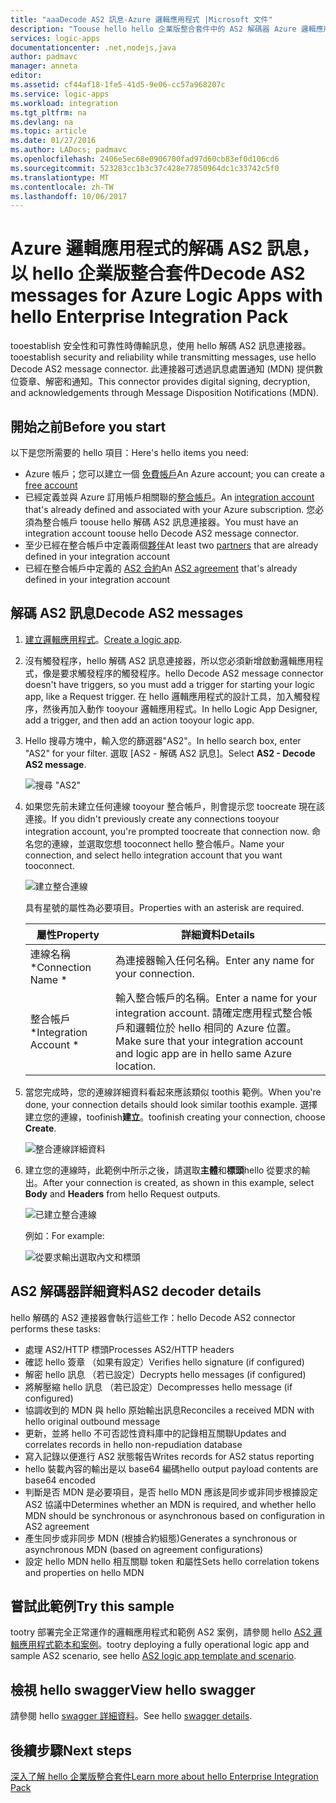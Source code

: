 ```yaml
---
title: "aaaDecode AS2 訊息-Azure 邏輯應用程式 |Microsoft 文件"
description: "Toouse hello hello 企業版整合套件中的 AS2 解碼器 Azure 邏輯應用程式的方式"
services: logic-apps
documentationcenter: .net,nodejs,java
author: padmavc
manager: anneta
editor: 
ms.assetid: cf44af18-1fe5-41d5-9e06-cc57a968207c
ms.service: logic-apps
ms.workload: integration
ms.tgt_pltfrm: na
ms.devlang: na
ms.topic: article
ms.date: 01/27/2016
ms.author: LADocs; padmavc
ms.openlocfilehash: 2406e5ec68e0906700fad97d60cb83ef0d106cd6
ms.sourcegitcommit: 523283cc1b3c37c428e77850964dc1c33742c5f0
ms.translationtype: MT
ms.contentlocale: zh-TW
ms.lasthandoff: 10/06/2017
---
```

# <a name="decode-as2-messages-for-azure-logic-apps-with-hello-enterprise-integration-pack"></a><span data-ttu-id="6a36e-103">Azure 邏輯應用程式的解碼 AS2 訊息，以 hello 企業版整合套件</span><span class="sxs-lookup"><span data-stu-id="6a36e-103">Decode AS2 messages for Azure Logic Apps with hello Enterprise Integration Pack</span></span> 

<span data-ttu-id="6a36e-104">tooestablish 安全性和可靠性時傳輸訊息，使用 hello 解碼 AS2 訊息連接器。</span><span class="sxs-lookup"><span data-stu-id="6a36e-104">tooestablish security and reliability while transmitting messages, use hello Decode AS2 message connector.</span></span> <span data-ttu-id="6a36e-105">此連接器可透過訊息處置通知 (MDN) 提供數位簽章、解密和通知。</span><span class="sxs-lookup"><span data-stu-id="6a36e-105">This connector provides digital signing, decryption, and acknowledgements through Message Disposition Notifications (MDN).</span></span>

## <a name="before-you-start"></a><span data-ttu-id="6a36e-106">開始之前</span><span class="sxs-lookup"><span data-stu-id="6a36e-106">Before you start</span></span>

<span data-ttu-id="6a36e-107">以下是您所需要的 hello 項目：</span><span class="sxs-lookup"><span data-stu-id="6a36e-107">Here's hello items you need:</span></span>

* <span data-ttu-id="6a36e-108">Azure 帳戶；您可以建立一個 [免費帳戶](https://azure.microsoft.com/free)</span><span class="sxs-lookup"><span data-stu-id="6a36e-108">An Azure account; you can create a [free account](https://azure.microsoft.com/free)</span></span>
* <span data-ttu-id="6a36e-109">已經定義並與 Azure 訂用帳戶相關聯的[整合帳戶](logic-apps-enterprise-integration-create-integration-account.md)。</span><span class="sxs-lookup"><span data-stu-id="6a36e-109">An [integration account](logic-apps-enterprise-integration-create-integration-account.md) that's already defined and associated with your Azure subscription.</span></span> <span data-ttu-id="6a36e-110">您必須為整合帳戶 toouse hello 解碼 AS2 訊息連接器。</span><span class="sxs-lookup"><span data-stu-id="6a36e-110">You must have an integration account toouse hello Decode AS2 message connector.</span></span>
* <span data-ttu-id="6a36e-111">至少已經在整合帳戶中定義兩個[夥伴](logic-apps-enterprise-integration-partners.md)</span><span class="sxs-lookup"><span data-stu-id="6a36e-111">At least two [partners](logic-apps-enterprise-integration-partners.md) that are already defined in your integration account</span></span>
* <span data-ttu-id="6a36e-112">已經在整合帳戶中定義的 [AS2 合約](logic-apps-enterprise-integration-as2.md)</span><span class="sxs-lookup"><span data-stu-id="6a36e-112">An [AS2 agreement](logic-apps-enterprise-integration-as2.md) that's already defined in your integration account</span></span>

## <a name="decode-as2-messages"></a><span data-ttu-id="6a36e-113">解碼 AS2 訊息</span><span class="sxs-lookup"><span data-stu-id="6a36e-113">Decode AS2 messages</span></span>

1. <span data-ttu-id="6a36e-114">[建立邏輯應用程式](../logic-apps/logic-apps-create-a-logic-app.md)。</span><span class="sxs-lookup"><span data-stu-id="6a36e-114">[Create a logic app](../logic-apps/logic-apps-create-a-logic-app.md).</span></span>

2. <span data-ttu-id="6a36e-115">沒有觸發程序，hello 解碼 AS2 訊息連接器，所以您必須新增啟動邏輯應用程式，像是要求觸發程序的觸發程序。</span><span class="sxs-lookup"><span data-stu-id="6a36e-115">hello Decode AS2 message connector doesn't have triggers, so you must add a trigger for starting your logic app, like a Request trigger.</span></span> <span data-ttu-id="6a36e-116">在 hello 邏輯應用程式的設計工具，加入觸發程序，然後再加入動作 tooyour 邏輯應用程式。</span><span class="sxs-lookup"><span data-stu-id="6a36e-116">In hello Logic App Designer, add a trigger, and then add an action tooyour logic app.</span></span>

3.  <span data-ttu-id="6a36e-117">Hello 搜尋方塊中，輸入您的篩選器"AS2"。</span><span class="sxs-lookup"><span data-stu-id="6a36e-117">In hello search box, enter "AS2" for your filter.</span></span> <span data-ttu-id="6a36e-118">選取 [AS2 - 解碼 AS2 訊息]。</span><span class="sxs-lookup"><span data-stu-id="6a36e-118">Select **AS2 - Decode AS2 message**.</span></span>
   
    ![搜尋 "AS2"](media/logic-apps-enterprise-integration-as2-decode/as2decodeimage1.png)

4. <span data-ttu-id="6a36e-120">如果您先前未建立任何連線 tooyour 整合帳戶，則會提示您 toocreate 現在該連接。</span><span class="sxs-lookup"><span data-stu-id="6a36e-120">If you didn't previously create any connections tooyour integration account, you're prompted toocreate that connection now.</span></span> <span data-ttu-id="6a36e-121">命名您的連線，並選取您想 tooconnect hello 整合帳戶。</span><span class="sxs-lookup"><span data-stu-id="6a36e-121">Name your connection, and select hello integration account that you want tooconnect.</span></span>
   
    ![建立整合連線](media/logic-apps-enterprise-integration-as2-decode/as2decodeimage2.png)

    <span data-ttu-id="6a36e-123">具有星號的屬性為必要項目。</span><span class="sxs-lookup"><span data-stu-id="6a36e-123">Properties with an asterisk are required.</span></span>

    | <span data-ttu-id="6a36e-124">屬性</span><span class="sxs-lookup"><span data-stu-id="6a36e-124">Property</span></span> | <span data-ttu-id="6a36e-125">詳細資料</span><span class="sxs-lookup"><span data-stu-id="6a36e-125">Details</span></span> |
    | --- | --- |
    | <span data-ttu-id="6a36e-126">連線名稱 *</span><span class="sxs-lookup"><span data-stu-id="6a36e-126">Connection Name *</span></span> |<span data-ttu-id="6a36e-127">為連接器輸入任何名稱。</span><span class="sxs-lookup"><span data-stu-id="6a36e-127">Enter any name for your connection.</span></span> |
    | <span data-ttu-id="6a36e-128">整合帳戶 *</span><span class="sxs-lookup"><span data-stu-id="6a36e-128">Integration Account *</span></span> |<span data-ttu-id="6a36e-129">輸入整合帳戶的名稱。</span><span class="sxs-lookup"><span data-stu-id="6a36e-129">Enter a name for your integration account.</span></span> <span data-ttu-id="6a36e-130">請確定應用程式整合帳戶和邏輯位於 hello 相同的 Azure 位置。</span><span class="sxs-lookup"><span data-stu-id="6a36e-130">Make sure that your integration account and logic app are in hello same Azure location.</span></span> |

5.  <span data-ttu-id="6a36e-131">當您完成時，您的連線詳細資料看起來應該類似 toothis 範例。</span><span class="sxs-lookup"><span data-stu-id="6a36e-131">When you're done, your connection details should look similar toothis example.</span></span> <span data-ttu-id="6a36e-132">選擇 建立您的連線，toofinish**建立**。</span><span class="sxs-lookup"><span data-stu-id="6a36e-132">toofinish creating your connection, choose **Create**.</span></span>

    ![整合連線詳細資料](media/logic-apps-enterprise-integration-as2-decode/as2decodeimage3.png)

6. <span data-ttu-id="6a36e-134">建立您的連線時，此範例中所示之後，請選取**主體**和**標頭**hello 從要求的輸出。</span><span class="sxs-lookup"><span data-stu-id="6a36e-134">After your connection is created, as shown in this example, select **Body** and **Headers** from hello Request outputs.</span></span>
   
    ![已建立整合連線](media/logic-apps-enterprise-integration-as2-decode/as2decodeimage4.png) 

    <span data-ttu-id="6a36e-136">例如：</span><span class="sxs-lookup"><span data-stu-id="6a36e-136">For example:</span></span>

    ![從要求輸出選取內文和標頭](media/logic-apps-enterprise-integration-as2-decode/as2decodeimage5.png) 

## <a name="as2-decoder-details"></a><span data-ttu-id="6a36e-138">AS2 解碼器詳細資料</span><span class="sxs-lookup"><span data-stu-id="6a36e-138">AS2 decoder details</span></span>

<span data-ttu-id="6a36e-139">hello 解碼的 AS2 連接器會執行這些工作：</span><span class="sxs-lookup"><span data-stu-id="6a36e-139">hello Decode AS2 connector performs these tasks:</span></span> 

* <span data-ttu-id="6a36e-140">處理 AS2/HTTP 標頭</span><span class="sxs-lookup"><span data-stu-id="6a36e-140">Processes AS2/HTTP headers</span></span>
* <span data-ttu-id="6a36e-141">確認 hello 簽章 （如果有設定）</span><span class="sxs-lookup"><span data-stu-id="6a36e-141">Verifies hello signature (if configured)</span></span>
* <span data-ttu-id="6a36e-142">解密 hello 訊息 （若已設定）</span><span class="sxs-lookup"><span data-stu-id="6a36e-142">Decrypts hello messages (if configured)</span></span>
* <span data-ttu-id="6a36e-143">將解壓縮 hello 訊息 （若已設定）</span><span class="sxs-lookup"><span data-stu-id="6a36e-143">Decompresses hello message (if configured)</span></span>
* <span data-ttu-id="6a36e-144">協調收到的 MDN 與 hello 原始輸出訊息</span><span class="sxs-lookup"><span data-stu-id="6a36e-144">Reconciles a received MDN with hello original outbound message</span></span>
* <span data-ttu-id="6a36e-145">更新，並將 hello 不可否認性資料庫中的記錄相互關聯</span><span class="sxs-lookup"><span data-stu-id="6a36e-145">Updates and correlates records in hello non-repudiation database</span></span>
* <span data-ttu-id="6a36e-146">寫入記錄以便進行 AS2 狀態報告</span><span class="sxs-lookup"><span data-stu-id="6a36e-146">Writes records for AS2 status reporting</span></span>
* <span data-ttu-id="6a36e-147">hello 裝載內容的輸出是以 base64 編碼</span><span class="sxs-lookup"><span data-stu-id="6a36e-147">hello output payload contents are base64 encoded</span></span>
* <span data-ttu-id="6a36e-148">判斷是否 MDN 是必要項目，是否 hello MDN 應該是同步或非同步根據設定 AS2 協議中</span><span class="sxs-lookup"><span data-stu-id="6a36e-148">Determines whether an MDN is required, and whether hello MDN should be synchronous or asynchronous based on configuration in AS2 agreement</span></span>
* <span data-ttu-id="6a36e-149">產生同步或非同步 MDN (根據合約組態)</span><span class="sxs-lookup"><span data-stu-id="6a36e-149">Generates a synchronous or asynchronous MDN (based on agreement configurations)</span></span>
* <span data-ttu-id="6a36e-150">設定 hello MDN hello 相互關聯 token 和屬性</span><span class="sxs-lookup"><span data-stu-id="6a36e-150">Sets hello correlation tokens and properties on hello MDN</span></span>

## <a name="try-this-sample"></a><span data-ttu-id="6a36e-151">嘗試此範例</span><span class="sxs-lookup"><span data-stu-id="6a36e-151">Try this sample</span></span>

<span data-ttu-id="6a36e-152">tootry 部署完全正常運作的邏輯應用程式和範例 AS2 案例，請參閱 hello [AS2 邏輯應用程式範本和案例](https://azure.microsoft.com/documentation/templates/201-logic-app-as2-send-receive/)。</span><span class="sxs-lookup"><span data-stu-id="6a36e-152">tootry deploying a fully operational logic app and sample AS2 scenario, see hello [AS2 logic app template and scenario](https://azure.microsoft.com/documentation/templates/201-logic-app-as2-send-receive/).</span></span>

## <a name="view-hello-swagger"></a><span data-ttu-id="6a36e-153">檢視 hello swagger</span><span class="sxs-lookup"><span data-stu-id="6a36e-153">View hello swagger</span></span>
<span data-ttu-id="6a36e-154">請參閱 hello [swagger 詳細資料](/connectors/as2/)。</span><span class="sxs-lookup"><span data-stu-id="6a36e-154">See hello [swagger details](/connectors/as2/).</span></span> 

## <a name="next-steps"></a><span data-ttu-id="6a36e-155">後續步驟</span><span class="sxs-lookup"><span data-stu-id="6a36e-155">Next steps</span></span>
[<span data-ttu-id="6a36e-156">深入了解 hello 企業版整合套件</span><span class="sxs-lookup"><span data-stu-id="6a36e-156">Learn more about hello Enterprise Integration Pack</span></span>](logic-apps-enterprise-integration-overview.md) 

